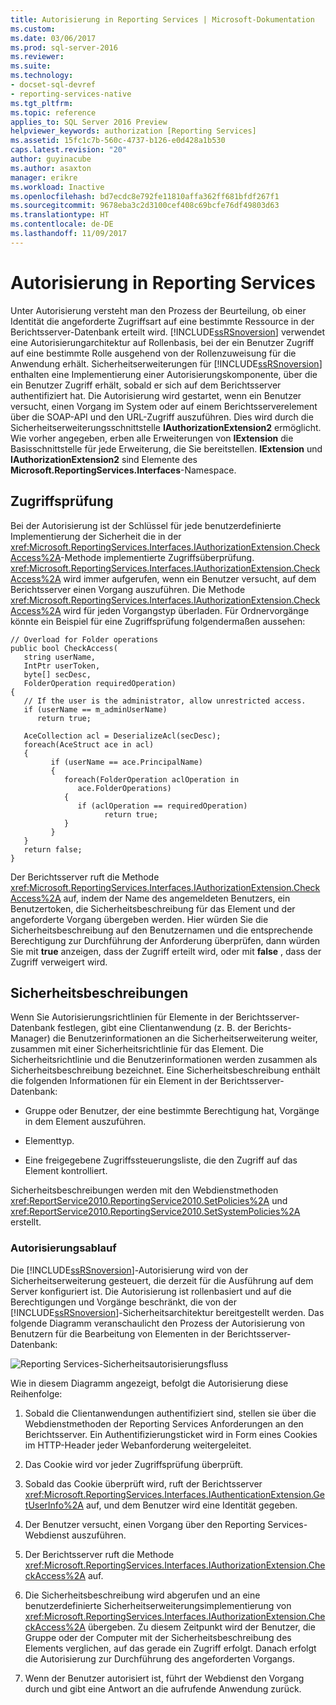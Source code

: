 ```yaml
---
title: Autorisierung in Reporting Services | Microsoft-Dokumentation
ms.custom: 
ms.date: 03/06/2017
ms.prod: sql-server-2016
ms.reviewer: 
ms.suite: 
ms.technology:
- docset-sql-devref
- reporting-services-native
ms.tgt_pltfrm: 
ms.topic: reference
applies_to: SQL Server 2016 Preview
helpviewer_keywords: authorization [Reporting Services]
ms.assetid: 15fc1c7b-560c-4737-b126-e0d428a1b530
caps.latest.revision: "20"
author: guyinacube
ms.author: asaxton
manager: erikre
ms.workload: Inactive
ms.openlocfilehash: bd7ecdc8e792fe11810affa362ff681bfdf267f1
ms.sourcegitcommit: 9678eba3c2d3100cef408c69bcfe76df49803d63
ms.translationtype: HT
ms.contentlocale: de-DE
ms.lasthandoff: 11/09/2017
---
```

# <a name="authorization-in-reporting-services"></a>Autorisierung in Reporting Services
  Unter Autorisierung versteht man den Prozess der Beurteilung, ob einer Identität die angeforderte Zugriffsart auf eine bestimmte Ressource in der Berichtsserver-Datenbank erteilt wird. [!INCLUDE[ssRSnoversion](../../../includes/ssrsnoversion-md.md)] verwendet eine Autorisierungarchitektur auf Rollenbasis, bei der ein Benutzer Zugriff auf eine bestimmte Rolle ausgehend von der Rollenzuweisung für die Anwendung erhält. Sicherheitserweiterungen für [!INCLUDE[ssRSnoversion](../../../includes/ssrsnoversion-md.md)] enthalten eine Implementierung einer Autorisierungskomponente, über die ein Benutzer Zugriff erhält, sobald er sich auf dem Berichtsserver authentifiziert hat. Die Autorisierung wird gestartet, wenn ein Benutzer versucht, einen Vorgang im System oder auf einem Berichtsserverelement über die SOAP-API und den URL-Zugriff auszuführen. Dies wird durch die Sicherheitserweiterungsschnittstelle **IAuthorizationExtension2** ermöglicht. Wie vorher angegeben, erben alle Erweiterungen von **IExtension** die Basisschnittstelle für jede Erweiterung, die Sie bereitstellen. **IExtension** und **IAuthorizationExtension2** sind Elemente des **Microsoft.ReportingServices.Interfaces**-Namespace.  
  
## <a name="checking-access"></a>Zugriffsprüfung  
 Bei der Autorisierung ist der Schlüssel für jede benutzerdefinierte Implementierung der Sicherheit die in der <xref:Microsoft.ReportingServices.Interfaces.IAuthorizationExtension.CheckAccess%2A>-Methode implementierte Zugriffsüberprüfung. <xref:Microsoft.ReportingServices.Interfaces.IAuthorizationExtension.CheckAccess%2A> wird immer aufgerufen, wenn ein Benutzer versucht, auf dem Berichtsserver einen Vorgang auszuführen. Die Methode <xref:Microsoft.ReportingServices.Interfaces.IAuthorizationExtension.CheckAccess%2A> wird für jeden Vorgangstyp überladen. Für Ordnervorgänge könnte ein Beispiel für eine Zugriffsprüfung folgendermaßen aussehen:  
  
```  
// Overload for Folder operations  
public bool CheckAccess(  
   string userName,   
   IntPtr userToken,   
   byte[] secDesc,   
   FolderOperation requiredOperation)  
{  
   // If the user is the administrator, allow unrestricted access.  
   if (userName == m_adminUserName)   
      return true;  
  
   AceCollection acl = DeserializeAcl(secDesc);  
   foreach(AceStruct ace in acl)  
   {  
         if (userName == ace.PrincipalName)  
         {  
            foreach(FolderOperation aclOperation in   
               ace.FolderOperations)  
            {  
               if (aclOperation == requiredOperation)  
                     return true;  
            }  
         }  
   }  
   return false;  
}  
```  
  
 Der Berichtsserver ruft die Methode <xref:Microsoft.ReportingServices.Interfaces.IAuthorizationExtension.CheckAccess%2A> auf, indem der Name des angemeldeten Benutzers, ein Benutzertoken, die Sicherheitsbeschreibung für das Element und der angeforderte Vorgang übergeben werden. Hier würden Sie die Sicherheitsbeschreibung auf den Benutzernamen und die entsprechende Berechtigung zur Durchführung der Anforderung überprüfen, dann würden Sie mit **true** anzeigen, dass der Zugriff erteilt wird, oder mit **false** , dass der Zugriff verweigert wird.  
  
## <a name="security-descriptors"></a>Sicherheitsbeschreibungen  
 Wenn Sie Autorisierungsrichtlinien für Elemente in der Berichtsserver-Datenbank festlegen, gibt eine Clientanwendung (z. B. der Berichts-Manager) die Benutzerinformationen an die Sicherheitserweiterung weiter, zusammen mit einer Sicherheitsrichtlinie für das Element. Die Sicherheitsrichtlinie und die Benutzerinformationen werden zusammen als Sicherheitsbeschreibung bezeichnet. Eine Sicherheitsbeschreibung enthält die folgenden Informationen für ein Element in der Berichtsserver-Datenbank:  
  
-   Gruppe oder Benutzer, der eine bestimmte Berechtigung hat, Vorgänge in dem Element auszuführen.  
  
-   Elementtyp.  
  
-   Eine freigegebene Zugriffssteuerungsliste, die den Zugriff auf das Element kontrolliert.  
  
 Sicherheitsbeschreibungen werden mit den Webdienstmethoden <xref:ReportService2010.ReportingService2010.SetPolicies%2A> und <xref:ReportService2010.ReportingService2010.SetSystemPolicies%2A> erstellt.  
  
### <a name="authorization-flow"></a>Autorisierungsablauf  
 Die [!INCLUDE[ssRSnoversion](../../../includes/ssrsnoversion-md.md)]-Autorisierung wird von der Sicherheitserweiterung gesteuert, die derzeit für die Ausführung auf dem Server konfiguriert ist. Die Autorisierung ist rollenbasiert und auf die Berechtigungen und Vorgänge beschränkt, die von der [!INCLUDE[ssRSnoversion](../../../includes/ssrsnoversion-md.md)]-Sicherheitsarchitektur bereitgestellt werden. Das folgende Diagramm veranschaulicht den Prozess der Autorisierung von Benutzern für die Bearbeitung von Elementen in der Berichtsserver-Datenbank:  
  
 ![Reporting Services-Sicherheitsautorisierungsfluss](../../../reporting-services/extensions/security-extension/media/rosettasecurityextensionauthorizationflow.gif "Reporting Services security authorization flow")  
  
 Wie in diesem Diagramm angezeigt, befolgt die Autorisierung diese Reihenfolge:  
  
1.  Sobald die Clientanwendungen authentifiziert sind, stellen sie über die Webdienstmethoden der Reporting Services Anforderungen an den Berichtsserver. Ein Authentifizierungsticket wird in Form eines Cookies im HTTP-Header jeder Webanforderung weitergeleitet.  
  
2.  Das Cookie wird vor jeder Zugriffsprüfung überprüft.  
  
3.  Sobald das Cookie überprüft wird, ruft der Berichtsserver <xref:Microsoft.ReportingServices.Interfaces.IAuthenticationExtension.GetUserInfo%2A> auf, und dem Benutzer wird eine Identität gegeben.  
  
4.  Der Benutzer versucht, einen Vorgang über den Reporting Services-Webdienst auszuführen.  
  
5.  Der Berichtsserver ruft die Methode <xref:Microsoft.ReportingServices.Interfaces.IAuthorizationExtension.CheckAccess%2A> auf.  
  
6.  Die Sicherheitsbeschreibung wird abgerufen und an eine benutzerdefinierte Sicherheitserweiterungsimplementierung von <xref:Microsoft.ReportingServices.Interfaces.IAuthorizationExtension.CheckAccess%2A> übergeben. Zu diesem Zeitpunkt wird der Benutzer, die Gruppe oder der Computer mit der Sicherheitsbeschreibung des Elements verglichen, auf das gerade ein Zugriff erfolgt. Danach erfolgt die Autorisierung zur Durchführung des angeforderten Vorgangs.  
  
7.  Wenn der Benutzer autorisiert ist, führt der Webdienst den Vorgang durch und gibt eine Antwort an die aufrufende Anwendung zurück.  
  
  
